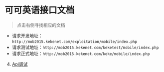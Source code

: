 # 可可英语接口文档


> 点击右侧寻找相应的文档

- 请求开发地址：`http://mob2015.kekenet.com/exploitation/mobile/index.php`
- 请求测试地址：`http://mob2015.kekenet.com/keketest/mobile/index.php`
- 请求正式地址：`http://mob2015.kekenet.com/keke/mobile/index.php`
4.   
	[Api调试](http://apistore.baidu.com/astore/toolshttpproxy.html)

